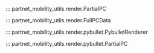 ::: partnet_mobility_utils.render.PartialPC

::: partnet_mobility_utils.render.FullPCData

::: partnet_mobility_utils.render.pybullet.PybulletRenderer

::: partnet_mobility_utils.render.pybullet.PartialPC
